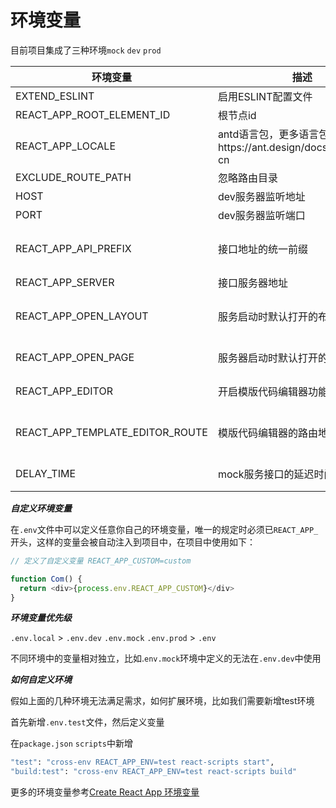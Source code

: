 # 环境变量

目前项目集成了三种环境`mock` `dev` `prod`

| 环境变量                        | 描述                                                         | 默认值                                   |
| ------------------------------- | ------------------------------------------------------------ | ---------------------------------------- |
| EXTEND_ESLINT                   | 启用ESLINT配置文件                                           | true                                     |
| REACT_APP_ROOT_ELEMENT_ID       | 根节点id                                                     | root                                     |
| REACT_APP_LOCALE                | antd语言包，更多语言包配置查看https://ant.design/docs/react/i18n-cn | zh_CN                                    |
| EXCLUDE_ROUTE_PATH              | 忽略路由目录                                                 | models,components                        |
| HOST                            | dev服务器监听地址                                            | localhost                                |
| PORT                            | dev服务器监听端口                                            | 3000                                     |
| REACT_APP_API_PREFIX            | 接口地址的统一前缀                                           | mock环境下为/mock，其它环境为空          |
| REACT_APP_SERVER                | 接口服务器地址                                               |                                          |
| REACT_APP_OPEN_LAYOUT           | 服务启动时默认打开的布局                                     | 仅development环境下生效，默认值/vertical |
| REACT_APP_OPEN_PAGE             | 服务器启动时默认打开的页面地址                               | 仅development环境下生效，默认值''        |
| REACT_APP_EDITOR                | 开启模版代码编辑器功能                                       | 仅development环境下生效，默认值true      |
| REACT_APP_TEMPLATE_EDITOR_ROUTE | 模版代码编辑器的路由地址                                     | 仅development环境下生效，默认值/editor   |
| DELAY_TIME                      | mock服务接口的延迟时间                                       | 仅development环境下生效，默认值200       |

***自定义环境变量***

在`.env`文件中可以定义任意你自己的环境变量，唯一的规定时必须已`REACT_APP_`开头，这样的变量会被自动注入到项目中，在项目中使用如下：

```js
// 定义了自定义变量 REACT_APP_CUSTOM=custom

function Com() {
  return <div>{process.env.REACT_APP_CUSTOM}</div>
}
```

***环境变量优先级***

`.env.local` > `.env.dev`  `.env.mock`  `.env.prod` > `.env`

不同环境中的变量相对独立，比如.`env.mock`环境中定义的无法在`.env.dev`中使用

***如何自定义环境***

假如上面的几种环境无法满足需求，如何扩展环境，比如我们需要新增test环境

首先新增`.env.test`文件，然后定义变量

在`package.json` `scripts`中新增

```bash
"test": "cross-env REACT_APP_ENV=test react-scripts start",
"build:test": "cross-env REACT_APP_ENV=test react-scripts build"
```



更多的环境变量参考[Create React App 环境变量](https://www.html.cn/create-react-app/docs/adding-custom-environment-variables/)